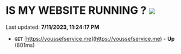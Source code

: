 # IS MY WEBSITE RUNNING ? [![](https://img.shields.io/static/v1?label=Sponsor&message=%E2%9D%A4&logo=GitHub&color=%23fe8e86)](https://github.com/sponsors/<username>)

Last updated: **7/11/2023, 11:24:17 PM**

- `GET` [https://youssefservice.me](https://youssefservice.me) - **Up** (801ms)
